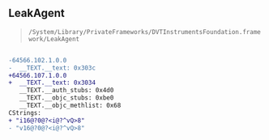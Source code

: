 ## LeakAgent

> `/System/Library/PrivateFrameworks/DVTInstrumentsFoundation.framework/LeakAgent`

```diff

-64566.102.1.0.0
-  __TEXT.__text: 0x303c
+64566.107.1.0.0
+  __TEXT.__text: 0x3034
   __TEXT.__auth_stubs: 0x4d0
   __TEXT.__objc_stubs: 0xbe0
   __TEXT.__objc_methlist: 0x68
CStrings:
+ "i16@?0@?<i@?^vQ>8"
- "v16@?0@?<i@?^vQ>8"

```
